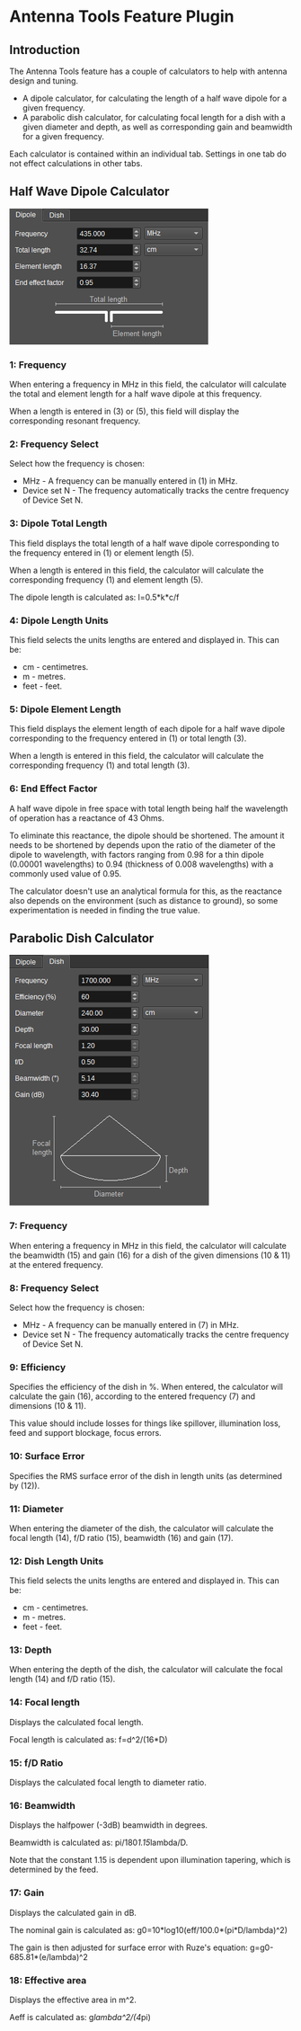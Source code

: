 ﻿<h1>Antenna Tools Feature Plugin</h1>

<h2>Introduction</h2>

The Antenna Tools feature has a couple of calculators to help with antenna design and tuning.

* A dipole calculator, for calculating the length of a half wave dipole for a given frequency.
* A parabolic dish calculator, for calculating focal length for a dish with a given diameter and depth, as well as corresponding gain and beamwidth for a given frequency.

Each calculator is contained within an individual tab. Settings in one tab do not effect calculations in other tabs.

<h2>Half Wave Dipole Calculator</h2>

![Half wave dipole calculator GUI](../../../doc/img/AntennaTools_plugin_dipole.png)

<h3>1: Frequency</h3>

When entering a frequency in MHz in this field, the calculator will calculate the total and element length for a half wave dipole at this frequency.

When a length is entered in (3) or (5), this field will display the corresponding resonant frequency.

<h3>2: Frequency Select</h3>

Select how the frequency is chosen:

* MHz - A frequency can be manually entered in (1) in MHz.
* Device set N - The frequency automatically tracks the centre frequency of Device Set N.

<h3>3: Dipole Total Length</h3>

This field displays the total length of a half wave dipole corresponding to the frequency entered in (1) or element length (5).

When a length is entered in this field, the calculator will calculate the corresponding frequency (1) and element length (5).

The dipole length is calculated as: l=0.5\*k\*c/f

<h3>4: Dipole Length Units</h3>

This field selects the units lengths are entered and displayed in. This can be:

* cm - centimetres.
* m - metres.
* feet - feet.

<h3>5: Dipole Element Length</h3>

This field displays the element length of each dipole for a half wave dipole corresponding to the frequency entered in (1) or total length (3).

When a length is entered in this field, the calculator will calculate the corresponding frequency (1) and total length (3).

<h3>6: End Effect Factor</h3>

A half wave dipole in free space with total length being half the wavelength of operation has a reactance of 43 Ohms.

To eliminate this reactance, the dipole should be shortened. The amount it needs to be shortened by depends upon the ratio of the diameter of the dipole to wavelength,
with factors ranging from 0.98 for a thin dipole (0.00001 wavelengths) to 0.94 (thickness of 0.008 wavelengths) with a commonly used value of 0.95.

The calculator doesn't use an analytical formula for this, as the reactance also depends on the environment (such as distance to ground), so some experimentation
is needed in finding the true value.

<h2>Parabolic Dish Calculator</h2>

![Parabolic Dish Calculator GUI](../../../doc/img/AntennaTools_plugin_dish.png)

<h3>7: Frequency</h3>

When entering a frequency in MHz in this field, the calculator will calculate the beamwidth (15) and gain (16) for a dish of the given dimensions (10 & 11) at the entered frequency.

<h3>8: Frequency Select</h3>

Select how the frequency is chosen:

* MHz - A frequency can be manually entered in (7) in MHz.
* Device set N - The frequency automatically tracks the centre frequency of Device Set N.

<h3>9: Efficiency</h3>

Specifies the efficiency of the dish in %. When entered, the calculator will calculate the gain (16), according to the entered frequency (7) and dimensions (10 & 11).

This value should include losses for things like spillover, illumination loss, feed and support blockage, focus errors.

<h3>10: Surface Error</h3>

Specifies the RMS surface error of the dish in length units (as determined by (12)).

<h3>11: Diameter</h3>

When entering the diameter of the dish, the calculator will calculate the focal length (14), f/D ratio (15), beamwidth (16) and gain (17).

<h3>12: Dish Length Units</h3>

This field selects the units lengths are entered and displayed in. This can be:

* cm - centimetres.
* m - metres.
* feet - feet.

<h3>13: Depth</h3>

When entering the depth of the dish, the calculator will calculate the focal length (14) and f/D ratio (15).

<h3>14: Focal length</h3>

Displays the calculated focal length.

Focal length is calculated as: f=d^2/(16*D)

<h3>15: f/D Ratio</h3>

Displays the calculated focal length to diameter ratio.

<h3>16: Beamwidth</h3>

Displays the halfpower (-3dB) beamwidth in degrees.

Beamwidth is calculated as: pi/180*1.15*lambda/D.

Note that the constant 1.15 is dependent upon illumination tapering, which is determined by the feed.

<h3>17: Gain</h3>

Displays the calculated gain in dB.

The nominal gain is calculated as: g0=10\*log10(eff/100.0\*(pi*D/lambda)^2)

The gain is then adjusted for surface error with Ruze's equation: g=g0-685.81*(e/lambda)^2

<h3>18: Effective area</h3>

Displays the effective area in m^2.

Aeff is calculated as: g*lambda^2/(4*pi)
